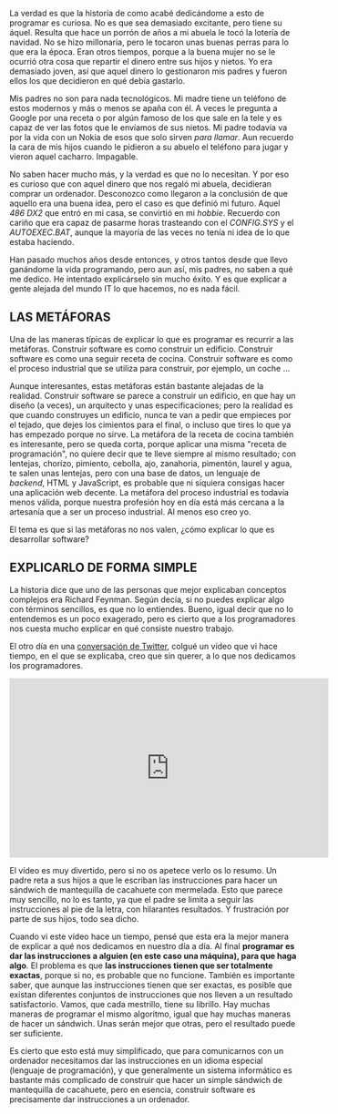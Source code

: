 La verdad es que la historia de como acabé dedicándome a esto de programar es curiosa. No es que sea demasiado excitante, pero tiene su áquel. Resulta que hace un porrón de años a mi abuela le tocó la lotería de navidad. No se hizo millonaria, pero le tocaron unas buenas perras para lo que era la época. Eran otros tiempos, porque a la buena mujer no se le ocurrió otra cosa que repartir el dinero entre sus hijos y nietos. Yo era demasiado joven, así que aquel dinero lo gestionaron mis padres y fueron ellos los que decidieron en qué debía gastarlo. 

Mis padres no son para nada tecnológicos. Mi madre tiene un teléfono de estos modernos y más o menos se apaña con él. A veces le pregunta a Google por una receta o por algún famoso de los que sale en la tele y es capaz de ver las fotos que le envíamos de sus nietos. Mi padre todavía va por la vida con un Nokia de esos que solo sirven *para llamar*. Aun recuerdo la cara de mis hijos cuando le pidieron a su abuelo el teléfono para jugar y vieron aquel cacharro. Impagable. 

No saben hacer mucho más, y la verdad es que no lo necesitan. Y por eso es curioso que con aquel dinero que nos regaló mi abuela, decidieran comprar un ordenador. Desconozco como llegaron a la conclusión de que aquello era una buena idea, pero el caso es que definió mi futuro. Aquel *486 DX2* que entró en mi casa, se convirtió en mi *hobbie*. Recuerdo con cariño que era capaz de pasarme horas trasteando con el *CONFIG.SYS* y el *AUTOEXEC.BAT*, aunque la mayoría de las veces no tenía ni idea de lo que estaba haciendo. 

Han pasado muchos años desde entonces, y otros tantos desde que llevo ganándome la vida programando, pero aun así, mis padres, no saben a qué me dedico. He intentado explicárselo sin mucho éxito. Y es que explicar a gente alejada del mundo IT lo que hacemos, no es nada fácil.


## LAS METÁFORAS

Una de las maneras típicas de explicar lo que es programar es recurrir a las metáforas. Construir software es como construir un edificio. Construir software es como una seguir receta de cocina. Construir software es como el proceso industrial que se utiliza para construir, por ejemplo, un coche ...

Aunque interesantes, estas metáforas están bastante alejadas de la realidad. Construir software se parece a construir un edificio, en que hay un diseño (a veces), un arquitecto y unas especificaciones; pero la realidad es que cuando construyes un edificio, nunca te van a pedir que empieces por el tejado, que dejes los cimientos para el final, o incluso que tires lo que ya has empezado porque no sirve. La metáfora de la receta de cocina también es interesante, pero se queda corta, porque aplicar una misma "receta de programación", no quiere decir que te lleve siempre al mismo resultado; con lentejas, chorizo, pimiento, cebolla, ajo, zanahoria, pimentón, laurel y agua, te salen unas lentejas, pero con una base de datos, un lenguaje de *backend*, HTML y JavaScript, es probable que ni siquiera consigas hacer una aplicación web decente. La metáfora del proceso industrial es todavía menos válida, porque nuestra profesión hoy en día está más cercana a la artesanía que a ser un proceso industrial. Al menos eso creo yo.

El tema es que si las metáforas no nos valen, ¿cómo explicar lo que es desarrollar software?


## EXPLICARLO DE FORMA SIMPLE

La historia dice que uno de las personas que mejor explicaban conceptos complejos era Richard Feynman. Según decía, si no puedes explicar algo con términos sencillos, es que no lo entiendes. Bueno, igual decir que no lo entendemos es un poco exagerado, pero es cierto que a los programadores nos cuesta mucho explicar en qué consiste nuestro trabajo.

El otro día en una [conversación de Twitter](https://twitter.com/eferro/status/1097103458887483392), colgué un vídeo que vi hace tiempo, en el que se explicaba, creo que sin querer, a lo que nos dedicamos los programadores. 

<iframe width="560" height="315" src="https://www.youtube.com/embed/cDA3_5982h8" frameborder="0" allow="accelerometer; autoplay; encrypted-media; gyroscope; picture-in-picture" allowfullscreen></iframe>

El vídeo es muy divertido, pero si no os apetece verlo os lo resumo. Un padre reta a sus hijos a que le escriban las instrucciones para hacer un sándwich de mantequilla de cacahuete con mermelada. Esto que parece muy sencillo, no lo es tanto, ya que el padre se limita a seguir las instrucciones al pie de la letra, con hilarantes resultados. Y frustración por parte de sus hijos, todo sea dicho.

Cuando vi este vídeo hace un tiempo, pensé que esta era la mejor manera de explicar a qué nos dedicamos en nuestro día a día. Al final  **programar es dar las instrucciones a alguien (en este caso una máquina), para que haga algo**. El problema es que **las instrucciones tienen que ser totalmente exactas**, porque si no, es probable que no funcione. También es importante saber,  que aunque las instrucciones tienen que ser exactas, es posible que existan diferentes conjuntos de instrucciones que nos lleven a un resultado satisfactorio. Vamos, que cada mestrillo, tiene su librillo. Hay muchas maneras de programar el mismo algoritmo, igual que hay muchas maneras de hacer un sándwich. Unas serán mejor que otras, pero el resultado puede ser suficiente.

Es cierto que esto está muy simplificado, que para comunicarnos con un ordenador necesitamos dar las instrucciones en un idioma especial (lenguaje de programación), y que generalmente un sistema informático es bastante más complicado de construir que hacer un simple sándwich de mantequilla de cacahuete, pero en esencia, construir software es precisamente dar instrucciones a un ordenador.

